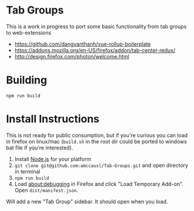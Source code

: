 # Tab Groups

This is a work in progress to port some basic functionality from tab groups to web-extensions

- https://github.com/dangvanthanh/vue-rollup-boilerplate
- https://addons.mozilla.org/en-US/firefox/addon/tab-center-redux/
- http://design.firefox.com/photon/welcome.html

# Building
```
npm run build
```

# Install Instructions

This is not ready for public consumption, but if you're curious you can load in firefox on linux/mac (`build.sh` in the root dir could be ported to windows bat file if you're interested).

1. Install [Node.js](https://nodejs.org/en/) for your platform
2. `git clone git@github.com:amccausl/Tab-Groups.git` and open directory in terminal
3. `npm run build`
4. Load [about:debugging](about:debugging) in Firefox and click "Load Temporary Add-on".  Open `dist/manifest.json`.

Will add a new "Tab Group" sidebar.  It should open when you load.
